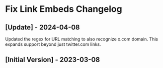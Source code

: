 # Fix Link Embeds Changelog

## [Update] - 2024-04-08

Updated the regex for URL matching to also recognize x.com domain. This expands support beyond just twitter.com links.

## [Initial Version] - 2023-03-08